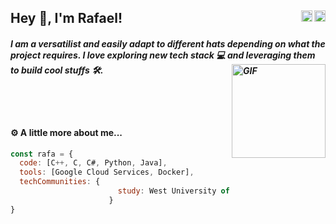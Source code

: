## Hey 👋, I'm Rafael!     <a href='https://www.linkedin.com/in/tot-rafael-2bb971202/'><img align='right' alt="linkedin" src="https://raw.githubusercontent.com/rahul-jha98/rahul-jha98/561d474902b59c7429ec22bb73e225696c27b202/assets/linkedin.svg" height='18px'/></a>    <a href='https://twitter.com/TotRafael3/'><img align='right' alt="twitter" src="https://raw.githubusercontent.com/rahul-jha98/rahul-jha98/561d474902b59c7429ec22bb73e225696c27b202/assets/twitter.svg" height='18px'/></a>

##### I am a versatilist and easily adapt to different hats depending on what the project requires. I love exploring new tech stack 💻 and leveraging them to build cool stuffs 🛠️.  <img align="right" alt="GIF" src="https://raw.githubusercontent.com/rahul-jha98/rahul-jha98/main/techstack.gif" width="150px"/>
<br/>
<br/>
 

#### ⚙️  A little more about me...  


```javascript
const rafa = {
  code: [C++, C, C#, Python, Java],
  tools: [Google Cloud Services, Docker],
  techCommunities: {
                        study: West University of Timisoara
                      }
}
```
